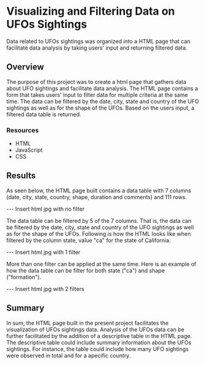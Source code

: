 # Visualizing and Filtering Data on UFOs Sightings 
Data related to UFOs sightings was organized into a HTML page that can facilitate data analysis by taking users' input and returning filtered data.

## Overview
The purpose of this project was to create a html page that gathers data about UFO sightings and facilitate data analysis. The HTML page contains a form that takes users' input to filter data for multiple criteria at the same time. The data can be filtered by the date, city, state and country of the UFO sightings as well as for the shape of the UFOs. Based on the users input, a filtered data table is returned.

### Resources
- HTML
- JavaScript
- CSS

## Results
As seen below, the HTML page built contains a data table with 7 columns (date, city, state, country, shape, duration and comments) and 111 rows.

--- Insert html jpg with no filter

The data table can be filtered by 5 of the 7 columns. That is, the data can be filtered by the date, city, state and country of the UFO sightings as well as for the shape of the UFOs. Following is how the HTML looks like when filtered by the column state, value "ca" for the state of California.

--- Insert html jpg with 1 filter

More than one filter can be applied at the same time. Here is an example of how the data table can be filter for both state ("ca") and shape ("formation").

--- Insert html jpg with 2 filters


## Summary
In sum, the HTML page built in the present project facilitates the visualization of UFOs sightings data. Analysis of the UFOs data can be further facilitated by the addition of a descriptive table in the HTML page. The descriptive table could include summary information about the UFOs sightings. For instance, the table could include how many UFO sightings were observed in total and for a apecific country.

